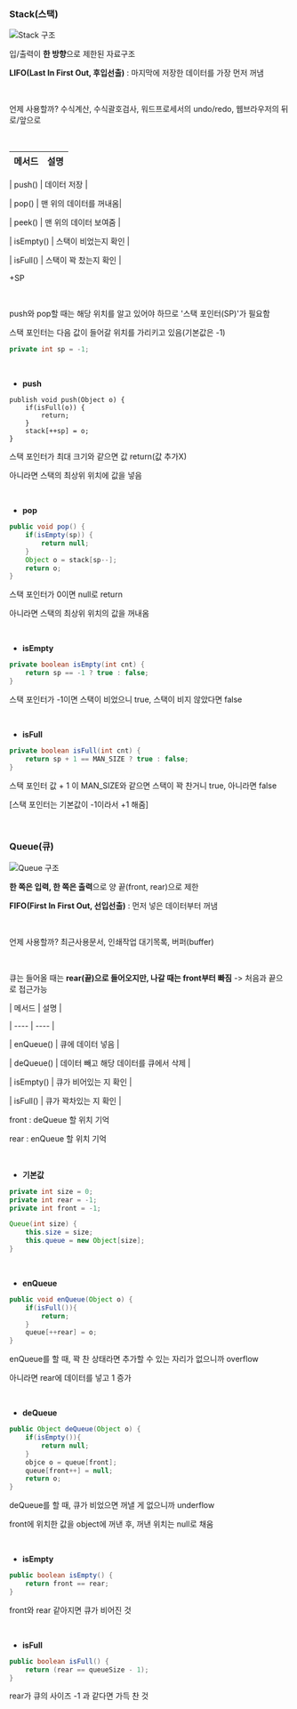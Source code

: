 ### Stack(스택)

![Stack 구조](https://github.com/ssd256/TIL/blob/main/DataStructure/images/Stack%20%EA%B5%AC%EC%A1%B0.PNG)

입/출력이 **한 방향**으로 제한된 자료구조

**LIFO(Last In First Out, 후입선출)** : 마지막에 저장한 데이터를 가장 먼저 꺼냄

<br>

언제 사용할까? 수식계산, 수식괄호검사, 워드프로세서의 undo/redo, 웹브라우저의 뒤로/앞으로

<br>

| 메서드 | 설명 |   
| ----- | ---- | 

| push() | 데이터 저장 | 

| pop() | 맨 위의 데이터를 꺼내옴| 

| peek() | 맨 위의 데이터 보여줌 | 

| isEmpty() | 스택이 비었는지 확인 | 

| isFull() | 스택이 꽉 찼는지 확인 | 

+SP

<br>

push와 pop할 때는 해당 위치를 알고 있어야 하므로 '스택 포인터(SP)'가 필요함

스택 포인터는 다음 값이 들어갈 위치를 가리키고 있음(기본값은 -1)

```java
private int sp = -1;
```
<br>

* **push**

```
publish void push(Object o) {
	if(isFull(o)) {
		return;
	}
	stack[++sp] = o;
}
```

스택 포인터가 최대 크기와 같으면 값 return(값 추가X)

아니라면 스택의 최상위 위치에 값을 넣음

<br>

* **pop**

```java
public void pop() {
	if(isEmpty(sp)) {
		return null;
	}
	Object o = stack[sp--];
	return o;
}
```

스택 포인터가 0이면 null로 return

아니라면 스택의 최상위 위치의 값을 꺼내옴

<br>

* **isEmpty**

```java
private boolean isEmpty(int cnt) {
	return sp == -1 ? true : false;
}
```

스택 포인터가 -1이면 스택이 비었으니 true, 스택이 비지 않았다면 false

<br>

* **isFull**

```java
private boolean isFull(int cnt) {
	return sp + 1 == MAN_SIZE ? true : false;
}
```

스택 포인터 값 + 1 이 MAN_SIZE와 같으면 스택이 꽉 찬거니 true, 아니라면 false

[스택 포인터는 기본값이 -1이라서 +1 해줌]

<br>

### Queue(큐)

![Queue 구조](https://github.com/ssd256/TIL/blob/main/DataStructure/images/Queue%20%EA%B5%AC%EC%A1%B0.PNG)

**한 쪽은 입력, 한 쪽은 출력**으로 양 끝(front, rear)으로 제한

**FIFO(First In First Out, 선입선출)** : 먼저 넣은 데이터부터 꺼냄

<br>

언제 사용할까? 최근사용문서, 인쇄작업 대기목록, 버퍼(buffer)

<br>

큐는 들어올 때는 **rear(끝)으로 들어오지만, 나갈 때는 front부터 빠짐** -> 처음과 끝으로 접근가능

| 메서드 | 설명 |

| ---- | ---- |

| enQueue() | 큐에 데이터 넣음 |

| deQueue() | 데이터 빼고 해당 데이터를 큐에서 삭제 |

| isEmpty() | 큐가 비어있는 지 확인 |

| isFull() | 큐가 꽉차있는 지 확인  |

front : deQueue 할 위치 기억

rear : enQueue 할 위치 기억

<br>

* **기본값**

```java
private int size = 0;
private int rear = -1; 
private int front = -1;

Queue(int size) {
	this.size = size;
	this.queue = new Object[size];
}
```

<br>

* **enQueue**

```java
public void enQueue(Object o) {
	if(isFull()){
		return;
	}
	queue[++rear] = o;
}
```

enQueue를 할 때, 꽉 찬 상태라면 추가할 수 있는 자리가 없으니까 overflow 

아니라면 rear에 데이터를 넣고 1 증가

<br>

* **deQueue**

```java
public Object deQueue(Object o) {
	if(isEmpty()){
		return null;
	}
	objce o = queue[front];
	queue[front++] = null;
	return o;
}
```

deQueue를 할 때, 큐가 비었으면 꺼낼 게 없으니까 underflow 

front에 위치한 값을 object에 꺼낸 후, 꺼낸 위치는 null로 채움

<br>

* **isEmpty**

```java
public boolean isEmpty() {
	return front == rear;
}
```

front와 rear 같아지면 큐가 비어진 것

<br>

* **isFull**

```java
public boolean isFull() {
	return (rear == queueSize - 1);
}
```

rear가 큐의 사이즈 -1 과 같다면 가득 찬 것 

<br>
